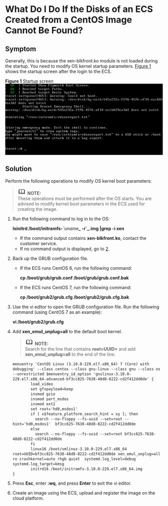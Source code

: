 # What Do I Do If the Disks of an ECS Created from a CentOS Image Cannot Be Found?<a name="EN-US_TOPIC_0030713219"></a>

## Symptom<a name="section18306114420920"></a>

Generally, this is because the xen-blkfront.ko module is not loaded during the startup. You need to modify OS kernel startup parameters.  [Figure 1](#en-us_topic_0029124532_fb625ead0fbca4936a8a0b147e6719b71)  shows the startup screen after the login to the ECS.

**Figure  1**  Startup screen<a name="en-us_topic_0029124532_fb625ead0fbca4936a8a0b147e6719b71"></a>  
![](figures/startup-screen.png "startup-screen")

## Solution<a name="section1946018361020"></a>

Perform the following operations to modify OS kernel boot parameters:

>![](public_sys-resources/icon-note.gif) **NOTE:**   
>These operations must be performed after the OS starts. You are advised to modify kernel boot parameters in the ECS used for creating the image.  

1.  Run the following command to log in to the OS:

    **lsinitrd /boot/initramfs-_\`_**_uname_**_ _-r_\`_.img |grep -i xen**

    -   If the command output contains  **xen-blkfront.ko**, contact the customer service.
    -   If no command output is displayed, go to  [2](#li155801950404).

2.  <a name="li155801950404"></a>Back up the GRUB configuration file.
    -   If the ECS runs CentOS 6, run the following command:

        **cp /boot/grub/grub.conf /boot/grub/grub.conf.bak**

    -   If the ECS runs CentOS 7, run the following command:

        **cp /boot/grub2/grub.cfg /boot/grub2/grub.cfg.bak**

3.  Use the vi editor to open the GRUB configuration file. Run the following command \(using CentOS 7 as an example\):

    **vi /boot/grub2/grub.cfg**

4.  Add  **xen\_emul\_unplug=all**  to the default boot kernel.

    >![](public_sys-resources/icon-note.gif) **NOTE:**   
    >Search for the line that contains  **root=UUID=**  and add  **xen\_emul\_unplug=all**  to the end of the line.  

    ```
    menuentry 'CentOS Linux (3.10.0-229.el7.x86_64) 7 (Core) with debugging' --class centos --class gnu-linux --class gnu --class os --unrestricted $menuentry_id_option 'gnulinux-3.10.0-229.el7.x86_64-advanced-bf3cc825-7638-48d8-8222-cd2f412dd0de' {
            load_video
            set gfxpayload=keep
            insmod gzio
            insmod part_msdos
            insmod ext2
            set root='hd0,msdos1'
            if [ x$feature_platform_search_hint = xy ]; then
              search --no-floppy --fs-uuid --set=root --hint='hd0,msdos1'  bf3cc825-7638-48d8-8222-cd2f412dd0de
            else
              search --no-floppy --fs-uuid --set=root bf3cc825-7638-48d8-8222-cd2f412dd0de
            fi
            linux16 /boot/vmlinuz-3.10.0-229.el7.x86_64 root=UUID=bf3cc825-7638-48d8-8222-cd2f412dd0de xen_emul_unplug=all ro crashkernel=auto rhgb quiet  systemd.log_level=debug systemd.log_target=kmsg
            initrd16 /boot/initramfs-3.10.0-229.el7.x86_64.img
    }
    ```

5.  Press  **Esc**, enter  **:wq**, and press  **Enter**  to exit the vi editor.
6.  Create an image using the ECS, upload and register the image on the cloud platform.

